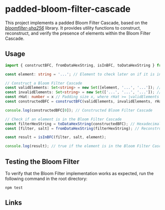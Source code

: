 # padded-bloom-filter-cascade

This project implements a padded Bloom Filter Cascade, based on the [*bloomfilter-sha256*](https://github.com/jfelixh/bloomfilter-sha256) library. It provides utility functions to construct, reconstruct, and verify the presence of elements within the Bloom Filter Cascade.

## Usage
```typescript
import { constructBFC, fromDataHexString, isInBFC, toDataHexString } from 'padded-bloom-filter-cascade';

const element: string = '...'; // Element to check later on if it is in the Bloom Filter Cascade

// Construct a Bloom Filter Cascade
const validElements: Set<string> = new Set([element, '...', '...']); // Set of valid elements
const invalidElements: Set<string> = new Set(['...', '...', '...']); // Set of invalid elements
const rHat: number = x // Padding size x, where rHat >= |validElements|
const constructedBFC = constructBFC(validElements, invalidElements, rHat); // returns [filter, salt]

console.log(constructedBFC[0]); // Constructed Bloom Filter Cascade

// Check if an element is in the Bloom Filter Cascade
const filterHexString = toDataHexString(constructedBFC); // Hexadecimal string representing the Bloom Filter Cascade
const [filter, salt] = fromDataHexString(filterHexString); // Reconstruct the Bloom Filter Cascade from the hexadecimal string

const result = isInBFC(filter, salt, element);

console.log(result); // true if the element is in the Bloom Filter Cascade, false otherwise
```

## Testing the Bloom Filter
To verify that the Bloom Filter implementation works as expected, run the following command in the root directory:
```
npm test
```

## Links
<!-- TODO: insert link to Felix's paper-->